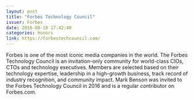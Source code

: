 ```yaml
---
layout: post
title: "Forbes Technology Council"
issuer: Forbes
date: 2016-08-10 17:42:48
categories: honors
link: https://forbestechcouncil.com/
---
```


Forbes is one of the most iconic media companies in the world. The Forbes Technology Council is an invitation-only community for world-class CIOs, CTOs and technology executives. Members are selected based on their technology expertise, leadership in a high-growth business, track record of industry recognition, and community impact. Mark Benson was invited to the Forbes Technology Council in 2016 and is a regular contributor on Forbes.com.

